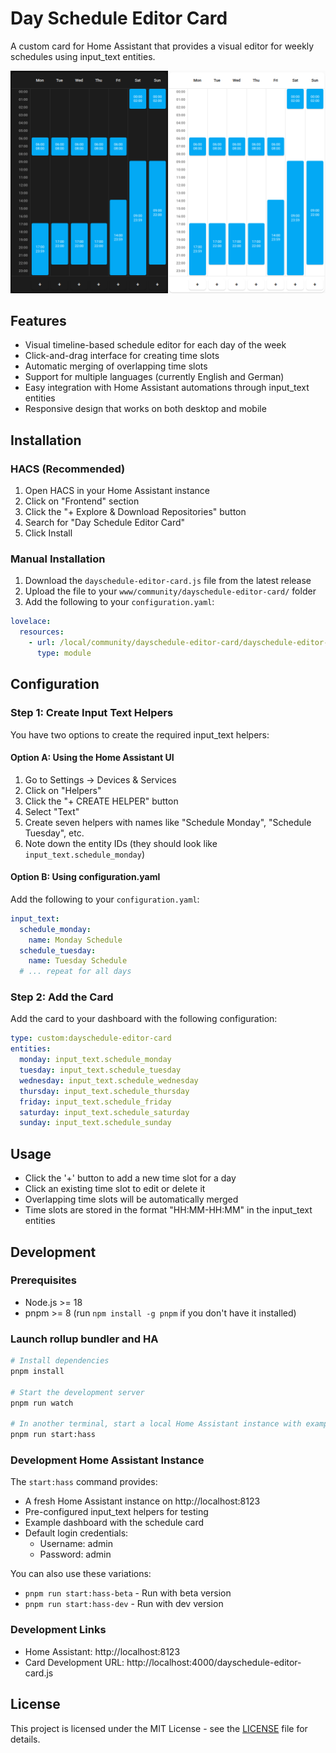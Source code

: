 # Day Schedule Editor Card

A custom card for Home Assistant that provides a visual editor for weekly schedules using input_text entities.

![Screenshot of Day Schedule Editor Card](media/lovelace-dayschedule-editor-preview.png)

## Features

- Visual timeline-based schedule editor for each day of the week
- Click-and-drag interface for creating time slots
- Automatic merging of overlapping time slots
- Support for multiple languages (currently English and German)
- Easy integration with Home Assistant automations through input_text entities
- Responsive design that works on both desktop and mobile

## Installation

### HACS (Recommended)

1. Open HACS in your Home Assistant instance
2. Click on "Frontend" section
3. Click the "+ Explore & Download Repositories" button
4. Search for "Day Schedule Editor Card"
5. Click Install

### Manual Installation

1. Download the `dayschedule-editor-card.js` file from the latest release
2. Upload the file to your `www/community/dayschedule-editor-card/` folder
3. Add the following to your `configuration.yaml`:

```yaml
lovelace:
  resources:
    - url: /local/community/dayschedule-editor-card/dayschedule-editor-card.js
      type: module
```

## Configuration

### Step 1: Create Input Text Helpers

You have two options to create the required input_text helpers:

#### Option A: Using the Home Assistant UI

1. Go to Settings → Devices & Services
2. Click on "Helpers"
3. Click the "+ CREATE HELPER" button
4. Select "Text"
5. Create seven helpers with names like "Schedule Monday", "Schedule Tuesday", etc.
6. Note down the entity IDs (they should look like `input_text.schedule_monday`)

#### Option B: Using configuration.yaml

Add the following to your `configuration.yaml`:

```yaml
input_text:
  schedule_monday:
    name: Monday Schedule
  schedule_tuesday:
    name: Tuesday Schedule
  # ... repeat for all days
```

### Step 2: Add the Card

Add the card to your dashboard with the following configuration:

```yaml
type: custom:dayschedule-editor-card
entities:
  monday: input_text.schedule_monday
  tuesday: input_text.schedule_tuesday
  wednesday: input_text.schedule_wednesday
  thursday: input_text.schedule_thursday
  friday: input_text.schedule_friday
  saturday: input_text.schedule_saturday
  sunday: input_text.schedule_sunday
```

## Usage

- Click the '+' button to add a new time slot for a day
- Click an existing time slot to edit or delete it
- Overlapping time slots will be automatically merged
- Time slots are stored in the format "HH:MM-HH:MM" in the input_text entities

## Development

### Prerequisites

- Node.js >= 18
- pnpm >= 8 (run `npm install -g pnpm` if you don't have it installed)

### Launch rollup bundler and HA

```bash
# Install dependencies
pnpm install

# Start the development server
pnpm run watch

# In another terminal, start a local Home Assistant instance with example configuration
pnpm run start:hass
```

### Development Home Assistant Instance

The `start:hass` command provides:

- A fresh Home Assistant instance on http://localhost:8123
- Pre-configured input_text helpers for testing
- Example dashboard with the schedule card
- Default login credentials:
  - Username: admin
  - Password: admin

You can also use these variations:

- `pnpm run start:hass-beta` - Run with beta version
- `pnpm run start:hass-dev` - Run with dev version

### Development Links

- Home Assistant: http://localhost:8123
- Card Development URL: http://localhost:4000/dayschedule-editor-card.js

## License

This project is licensed under the MIT License - see the [LICENSE](LICENSE) file for details.
